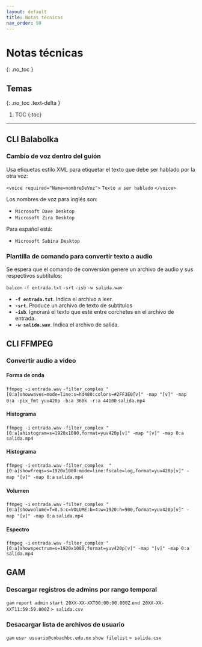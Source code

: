 ```yaml
---
layout: default
title: Notas técnicas
nav_order: 99
---
```


# Notas técnicas
{: .no_toc }

## Temas
{: .no_toc .text-delta }

1. TOC
{:toc}

---

## CLI Balabolka

### Cambio de voz dentro del guión

Usa etiquetas estilo XML para etiquetar el texto que debe ser hablado por la otra voz:

`<voice required="Name=nombreDeVoz">` `Texto a ser hablado` `</voice>`

Los nombres de voz para inglés son:
* `Microsoft Dave Desktop`
* `Microsoft Zira Desktop`

Para español está:
* `Microsoft Sabina Desktop`

### Plantilla de comando para convertir texto a audio

Se espera que el comando de conversión genere un archivo de audio y sus respectivos subtítulos:

`balcon` `-f entrada.txt` `-srt` `-isb` `-w salida.wav`

* **`-f entrada.txt`**. Indica el archivo a leer.
* **`-srt`**. Produce un archivo de texto de subtítulos
* **`-isb`**. Ignorará el texto que esté entre corchetes en el archivo de entrada.
* **`-w salida.wav`**. Indica el archivo de salida.

## CLI FFMPEG

### Convertir audio a video

#### Forma de onda

`ffmpeg -i` `entrada.wav` `-filter_complex "[0:a]showwaves=mode=line:s=hd480:colors=#2FF3E0[v]" -map "[v]" -map 0:a -pix_fmt yuv420p -b:a 360k -r:a 44100` `salida.mp4`

#### Histograma

`ffmpeg -i` `entrada.wav` `-filter_complex "[0:a]ahistogram=s=1920x1080,format=yuv420p[v]" -map "[v]" -map 0:a` `salida.mp4`

#### Histograma

`ffmpeg -i` `entrada.wav` `-filter_complex  "[0:a]showfreqs=s=1920x1080:mode=line:fscale=log,format=yuv420p[v]" -map "[v]" -map 0:a` `salida.mp4`

#### Volumen

`ffmpeg -i` `entrada.wav` `-filter_complex "[0:a]showvolume=f=0.5:c=VOLUME:b=4:w=1920:h=900,format=yuv420p[v]" -map "[v]" -map 0:a` `salida.mp4`

#### Espectro

`ffmpeg -i` `entrada.wav` `-filter_complex "[0:a]showspectrum=s=1920x1080,format=yuv420p[v]" -map "[v]" -map 0:a` `salida.mp4`

## GAM

### Descargar registros de admins por rango temporal

`gam` `report admin` `start 20XX-XX-XXT00:00:00.000Z` `end 20XX-XX-XXT11:59:59.000Z` `> salida.csv`

### Desacargar lista de archivos de usuario

`gam` `user usuario@cobachbc.edu.mx` `show filelist` `> salida.csv`